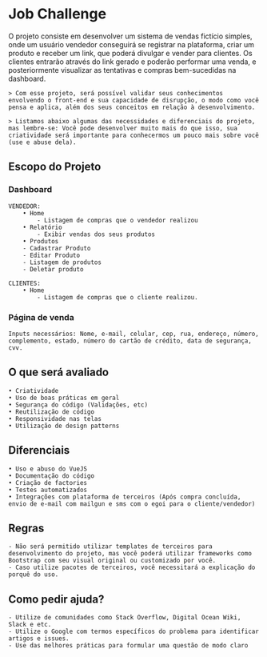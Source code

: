 # Job Challenge

O projeto consiste em desenvolver um sistema de vendas fictício simples, onde um usuário vendedor conseguirá se registrar na plataforma,
criar um produto e receber um link, que poderá divulgar e vender para clientes. Os clientes entrarão através do link gerado e poderão performar uma venda, e posteriormente visualizar as tentativas e compras bem-sucedidas na dashboard.


	> Com esse projeto, será possível validar seus conhecimentos envolvendo o front-end e sua capacidade de disrupção, o modo como você pensa e aplica, além dos seus conceitos em relação à desenvolvimento.

	> Listamos abaixo algumas das necessidades e diferenciais do projeto, mas lembre-se: Você pode desenvolver muito mais do que isso, sua criatividade será importante para conhecermos um pouco mais sobre você (use e abuse dela).

## Escopo do Projeto

### Dashboard

	VENDEDOR:
	    • Home
	        - Listagem de compras que o vendedor realizou
	    • Relatório
	        - Exibir vendas dos seus produtos
		• Produtos
	    - Cadastrar Produto
	    - Editar Produto
	    - Listagem de produtos
	    - Deletar produto

	CLIENTES:
	    • Home
	        - Listagem de compras que o cliente realizou.

### Página de venda
	Inputs necessários: Nome, e-mail, celular, cep, rua, endereço, número, complemento, estado, número do cartão de crédito, data de segurança, cvv.

## O que será avaliado
	• Criatividade
	• Uso de boas práticas em geral
	• Segurança do código (Validações, etc)
	• Reutilização de código
	• Responsividade nas telas
	• Utilização de design patterns

## Diferenciais
	• Uso e abuso do VueJS
	• Documentação do código
	• Criação de factories
	• Testes automatizados
	• Integrações com plataforma de terceiros (Após compra concluída, envio de e-mail com mailgun e sms com o egoi para o cliente/vendedor)

## Regras
	- Não será permitido utilizar templates de terceiros para desenvolvimento do projeto, mas você poderá utilizar frameworks como Bootstrap com seu visual original ou customizado por você.
	- Caso utilize pacotes de terceiros, você necessitará a explicação do porquê do uso.

## Como pedir ajuda?
	- Utilize de comunidades como Stack Overflow, Digital Ocean Wiki, Slack e etc.
	- Utilize o Google com termos específicos do problema para identificar artigos e issues.
	- Use das melhores práticas para formular uma questão de modo claro